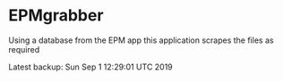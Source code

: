 # EPMgrabber
Using a database from the EPM app this application scrapes the files as required


Latest backup: Sun Sep 1 12:29:01 UTC 2019

